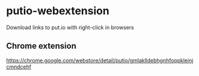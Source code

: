 # putio-webextension
Download links to put.io with right-click in browsers

## Chrome extension
https://chrome.google.com/webstore/detail/putio/gmlaklldebhgnhfoppklejnjcmndcehf
